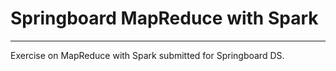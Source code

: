 # Springboard MapReduce with Spark
***
Exercise on MapReduce with Spark submitted for Springboard DS.
